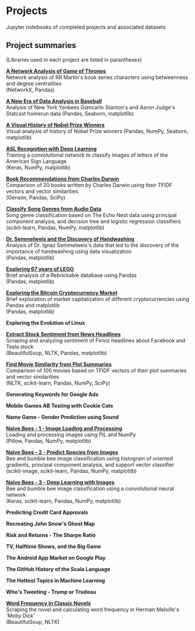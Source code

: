 # Projects
Jupyter notebooks of completed projects and associated datasets

## Project summaries
(Libraries used in each project are listed in parantheses)

[**A Network Analysis of Game of Thrones**](https://github.com/Stas-Medvedev/Projects/tree/main/A%20Network%20Analysis%20of%20Game%20of%20Thrones)  
Network analysis of RR Martin's book series characters using betweenness and degree centralities  
(NetworkX, Pandas)

[**A New Era of Data Analysis in Baseball**](https://github.com/Stas-Medvedev/Projects/tree/main/A%20New%20Era%20of%20Data%20Analysis%20in%20Baseball)  
Analysis of New York Yankees Giancarlo Stanton's and Aaron Judge's Statcast homerun data 
(Pandas, Seaborn, matplotlib)

[**A Visual History of Nobel Prize Winners**](https://github.com/Stas-Medvedev/Projects/tree/main/A%20Visual%20History%20of%20Nobel%20Prize%20Winners)  
Visual analysis of history of Nobel Prize winners
(Pandas, NumPy, Seaborn, matplotlib)

[**ASL Recognition with Deep Learning**](https://github.com/Stas-Medvedev/Projects/tree/main/ASL%20Recognition%20with%20Deep%20Learning)  
Training a convolutional network to classify images of letters of the American Sign Language  
(Keras, NumPy, matplotlib)

[**Book Recommendations from Charles Darwin**](https://github.com/Stas-Medvedev/Projects/tree/main/Book%20Recommendations%20from%20Charles%20Darwin)  
Comparison of 20 books written by Charles Darwin using their TFIDF vectors and vector similarities  
(Gensim, Pandas, SciPy)

[**Classify Song Genres from Audio Data**](https://github.com/Stas-Medvedev/Projects/tree/main/Classify%20Song%20Genres%20from%20Audio%20Data)  
Song genre classification based on The Echo Nest data using principal component analysis, and decision tree and logistic regression classifiers  
(scikit-learn, Pandas, NumPy, matplotlib)

[**Dr. Semmelweis and the Discovery of Handwashing**](https://github.com/Stas-Medvedev/Projects/tree/main/Dr.%20Semmelweis%20and%20the%20Discovery%20of%20Handwashing)  
Analysis of Dr. Ignaz Semmelweis's data that led to the discovery of the importance of handwashing using data visualization  
(Pandas, matplotlib)

[**Exploring 67 years of LEGO**](https://github.com/Stas-Medvedev/Projects/tree/main/Exploring%2067%20years%20of%20LEGO)  
Brief analysis of a Rebrickable database using Pandas   
(Pandas, matplotlib)

[**Exploring the Bitcoin Cryptocurrency Market**](https://github.com/Stas-Medvedev/Projects/tree/main/Exploring%20the%20Bitcoin%20Cryptocurrency%20Market)  
Brief exploration of market capitalization of different cryptocurrencies using Pandas and matplotlib  
(Pandas, matplotlib)

**Exploring the Evolution of Linux**


[**Extract Stock Sentiment from News Headlines**](https://github.com/Stas-Medvedev/Projects/tree/main/Extract%20Stock%20Sentiment%20from%20News%20Headlines)  
Scraping and analyzing sentiment of Finviz headlines about Facebook and Tesla stock  
(BeautifulSoup, NLTK, Pandas, matplotlib)

[**Find Movie Similarity from Plot Summaries**](https://github.com/Stas-Medvedev/Projects/tree/main/Find%20Movie%20Similarity%20from%20Plot%20Summaries)  
Comparison of 100 movies based on TFIDF vectors of their plot summaries and vector similarities  
(NLTK, scikit-learn, Pandas, NumPy, SciPy)

**Generating Keywords for Google Ads**


**Mobile Games AB Testing with Cookie Cats**


**Name Game - Gender Prediction using Sound**


[**Naïve Bees - 1 - Image Loading and Processing**](https://github.com/Stas-Medvedev/Projects/tree/main/Na%C3%AFve%20Bees%20-%201%20-%20Image%20Loading%20and%20Processing)  
Loading and processing images using PIL and NumPy  
(Pillow, Pandas, NumPy, matplotlib)

[**Naïve Bees - 2 - Predict Species from Images**](https://github.com/Stas-Medvedev/Projects/tree/main/Na%C3%AFve%20Bees%20-%202%20-%20Predict%20Species%20from%20Images)  
Bee and bumble bee image classification using histogram of oriented gradients, principal component analysis, and support vector classifier  
(scikit-image, scikit-learn, Pandas, NumPy, matplotlib)

[**Naïve Bees - 3 - Deep Learning with Images**](https://github.com/Stas-Medvedev/Projects/tree/main/Na%C3%AFve%20Bees%20-%203%20-%20Deep%20Learning%20with%20Images)  
Bee and bumble bee image classification using a convolutional neural network  
(Keras, scikit-learn, Pandas, NumPy, matplotlib)

**Predicting Credit Card Approvals**


**Recreating John Snow's Ghost Map**


**Risk and Returns - The Sharpe Ratio**


**TV, Halftime Shows, and the Big Game**


**The Android App Market on Google Play**


**The GitHub History of the Scala Language**


**The Hottest Topics in Machine Learning**


**Who's Tweeting - Trump or Trudeau**


[**Word Frequency in Classic Novels**](https://github.com/Stas-Medvedev/Projects/tree/main/Word%20Frequency%20in%20Classic%20Novels)  
Scraping the novel and calculating word frequency in Herman Melville's 'Moby Dick'  
(BeautifulSoup, NLTK)
